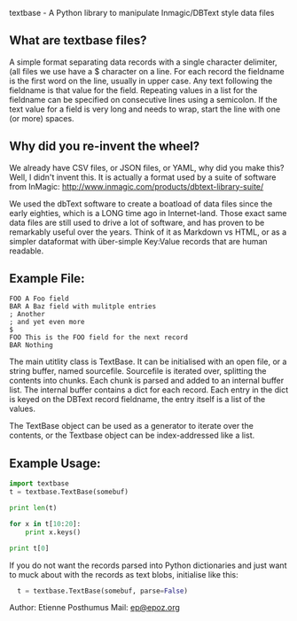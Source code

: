 textbase - A Python library to manipulate Inmagic/DBText style data files

What are textbase files?
------------------------

A simple format separating data records with a single character delimiter,
(all files we use have a $ character on a line.
For each record the fieldname is the first word on the line, usually in upper case. Any text following the fieldname is that value for the field.
Repeating values in a list for the fieldname can be specified on consecutive 
lines using a semicolon. If the text value for a field is very long and needs to wrap, start the line with one (or more) spaces.

Why did you re-invent the wheel?
--------------------------------

We already have CSV files, or JSON files, or YAML, why did you make this?
Well, I didn't invent this. It is actually a format used by a suite of software from InMagic:
http://www.inmagic.com/products/dbtext-library-suite/

We used the dbText software to create a boatload of data files since the early eighties, which is a LONG time ago in Internet-land. Those exact same data files are still used to drive a lot of software, and has proven to be remarkably useful over the years. Think of it as Markdown vs HTML, or as a simpler dataformat with über-simple Key:Value records that are human readable.

Example File:
-------------

```
FOO A Foo field
BAR A Baz field with mulitple entries
; Another
; and yet even more
$
FOO This is the FOO field for the next record
BAR Nothing
```

The main utitlity class is TextBase.
It can be initialised with an open file, or a string buffer, named sourcefile.
Sourcefile is iterated over, splitting the contents into chunks.
Each chunk is parsed and added to an internal buffer list.
The internal buffer contains a dict for each record. Each entry in the dict
is keyed on the DBText record fieldname, the entry itself is a list of the values.

The TextBase object can be used as a generator to iterate over the contents,
or the Textbase object can be index-addressed like a list.

Example Usage:
--------------
```python
import textbase
t = textbase.TextBase(somebuf)

print len(t)

for x in t[10:20]:
    print x.keys()

print t[0]
```

If you do not want the records parsed into Python dictionaries and just want 
to muck about with the records as text blobs, initialise like this:

```python
  t = textbase.TextBase(somebuf, parse=False)
```

Author: Etienne Posthumus
Mail: ep@epoz.org
